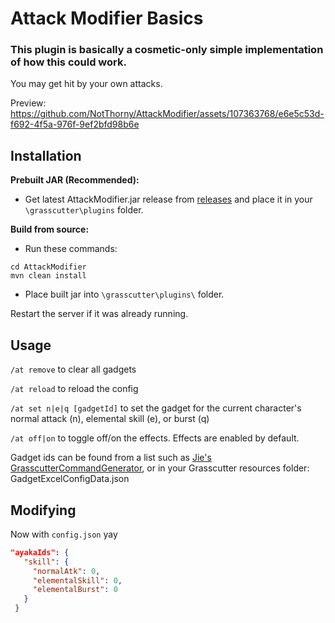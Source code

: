 # Attack Modifier Basics

### This plugin is basically a cosmetic-only simple implementation of how this could work.
 
 You may get hit by your own attacks.
 
 Preview:
 https://github.com/NotThorny/AttackModifier/assets/107363768/e6e5c53d-f692-4f5a-976f-9ef2bfd98b6e

## Installation
**Prebuilt JAR (Recommended):** 
- Get latest AttackModifier.jar release from [releases](https://github.com/NotThorny/AttackModifier/releases) and place it in your `\grasscutter\plugins` folder.

**Build from source:**
- Run these commands:
```
cd AttackModifier 
mvn clean install
```
- Place built jar into `\grasscutter\plugins\` folder.
 
 Restart the server if it was already running.
 
 ## Usage
 
 `/at remove` to clear all gadgets

 `/at reload` to reload the config

 `/at set n|e|q [gadgetId]` to set the gadget for the current character's normal attack (n), elemental skill (e), or burst (q)
 
 `/at off|on` to toggle off/on the effects. Effects are enabled by default.
 
 Gadget ids can be found from a list such as [Jie's GrasscutterCommandGenerator](https://github.com/jie65535/GrasscutterCommandGenerator/blob/main/Source/GrasscutterTools/Resources/en-us/Gadget.txt), or in your Grasscutter resources folder: GadgetExcelConfigData.json
 
 ## Modifying
 
 Now with `config.json` yay
 
 ```json
 "ayakaIds": {
    "skill": {
      "normalAtk": 0,
      "elementalSkill": 0,
      "elementalBurst": 0
    }
  }
 ```
